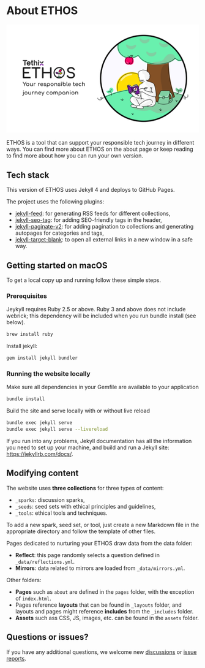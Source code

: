 # About ETHOS

![Tethix ETHOS](./assets/img/tethix-ethos-feature-img.png)

ETHOS is a tool that can support your responsible tech journey in different ways. You can find more about ETHOS on the about page or keep reading to find more about how you can run your own version. 

## Tech stack 

This version of ETHOS uses Jekyll 4 and deploys to GitHub Pages. 

The project uses the following plugins:

- [jekyll-feed](https://github.com/jekyll/jekyll-feed): for generating RSS feeds for different collections,
- [jekyll-seo-tag](https://github.com/jekyll/jekyll-seo-tag): for adding SEO-friendly tags in the header,
- [jekyll-paginate-v2](https://github.com/sverrirs/jekyll-paginate-v2): for adding pagination to collections and generating autopages for categories and tags,
- [jekyll-target-blank](https://keith-mifsud.me/projects/jekyll-target-blank): to open all external links in a new window in a safe way.

## Getting started on macOS

To get a local copy up and running follow these simple steps.

### Prerequisites

  Jeykyll requires Ruby 2.5 or above. Ruby 3 and above does not include webrick; this dependency will be included when you run bundle install (see below).

  ```sh
  brew install ruby
  ```  
  Install jekyll:

  ```sh
  gem install jekyll bundler
  ```

### Running the website locally

  Make sure all dependencies in your Gemfile are available to your application
  ```sh  
  bundle install
  ```
  Build the site and serve locally with or without live reload
  ```sh
  bundle exec jekyll serve
  bundle exec jekyll serve --livereload
  ```

If you run into any problems, Jekyll documentation has all the information you need to set up your machine, and build and run a Jekyll site: https://jekyllrb.com/docs/.

## Modifying content

The website uses **three collections** for three types of content:

- `_sparks`: discussion sparks,
- `_seeds`: seed sets with ethical principles and guidelines,
- `_tools`: ethical tools and techniques.

To add a new spark, seed set, or tool, just create a new Markdown file in the appropriate directory and follow the template of other files.

Pages dedicated to nurturing your ETHOS draw data from the data folder:
- **Reflect**: this page randomly selects a question defined in `_data/reflections.yml`.
- **Mirrors**: data related to mirrors are loaded from `_data/mirrors.yml`.

Other folders:  
- **Pages** such as `about` are defined in the `pages` folder, with the exception of `index.html`. 
- Pages reference **layouts** that can be found in `_layouts` folder, and layouts and pages might reference **includes** from the `_includes` folder. 
- **Assets** such ass CSS, JS, images, etc. can be found in the `assets` folder. 

## Questions or issues?

If you have any additional questions, we welcome new [discussions](https://github.com/tethix-ethos/ethos-jekyll/discussions) or [issue reports](https://github.com/tethix-ethos/ethos-jekyll/issues).
